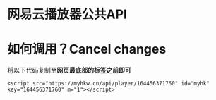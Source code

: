 # 网易云播放器公共API
# 如何调用？Cancel changes
将以下代码复制至<strong>网页最底部的</body></html>标签之前即可</strong>
```ios
<script src="https://myhkw.cn/api/player/164456371760" id="myhk" key="164456371760" m="1"></script>

